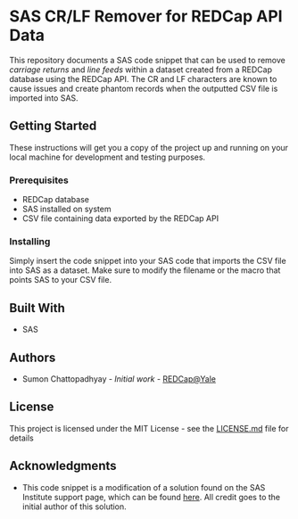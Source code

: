 # SAS CR/LF Remover for REDCap API Data

This repository documents a SAS code snippet that can be used to remove *carriage returns* and *line feeds* within a dataset created from a REDCap database using the REDCap API. The CR and LF characters are known to cause issues and create phantom records when the outputted CSV file is imported into SAS.

## Getting Started

These instructions will get you a copy of the project up and running on your local machine for development and testing purposes.

### Prerequisites

- REDCap database
- SAS installed on system
- CSV file containing data exported by the REDCap API

### Installing

Simply insert the code snippet into your SAS code that imports the CSV file into SAS as a dataset. Make sure to modify the filename or the macro that points SAS to your CSV file.

## Built With

* SAS

## Authors

- Sumon Chattopadhyay - *Initial work* - [REDCap@Yale](https://github.com/yale-redcap)

## License

This project is licensed under the MIT License - see the [LICENSE.md](LICENSE.md) file for details

## Acknowledgments

* This code snippet is a modification of a solution found on the SAS Institute support page, which can be found [here](https://support.sas.com/kb/26/065.html). All credit goes to the initial author of this solution.


